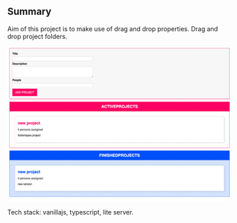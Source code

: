 ## Summary

Aim of this project is to make use of drag and drop properties. Drag and drop project folders.

![drag-drop-pr](/src/screenshots/screenshot_1.png?raw=true "images")

Tech stack: vanillajs, typescript, lite server.
